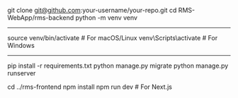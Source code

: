 git clone git@github.com:your-username/your-repo.git
cd RMS-WebApp/rms-backend
python -m venv venv
_________________

source venv/bin/activate  # For macOS/Linux
venv\Scripts\activate     # For Windows
______________________

pip install -r requirements.txt
python manage.py migrate
python manage.py runserver

cd ../rms-frontend
npm install
npm run dev  # For Next.js

